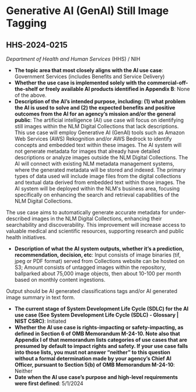 # Generative AI (GenAI) Still Image Tagging
## HHS-2024-0215
_Department of Health and Human Services_ (HHS) / NIH


+ **The topic area that most closely aligns with the AI use case**: Government Services (includes Benefits and Service Delivery)
+ **Whether the use case is implemented solely with the commercial-off-the-shelf or freely available AI products identified in Appendix B**: None of the above.
+ **Description of the AI’s intended purpose, including: (1) what problem the AI is used to solve and (2) the expected benefits and positive outcomes from the AI for an agency’s mission and/or the general public**: The artificial intelligence (AI) use case will focus on identifying still images within the NLM Digital Collections that lack descriptions. This use case will employ Generative AI (GenAI) tools such as Amazon Web Services (AWS) Rekognition and/or AWS Bedrock to identify concepts and embedded text within these images. The AI system will not generate metadata for images that already have detailed descriptions or analyze images outside the NLM Digital Collections. The AI will connect with existing NLM metadata management systems, where the generated metadata will be stored and indexed. The primary types of data used will include image files from the digital collections and textual data derived from embedded text within those images. The AI system will be deployed within the NLM's business area, focusing specifically on enhancing the search and retrieval capabilities of the NLM Digital Collections.

The use case aims to automatically generate accurate metadata for under-described images in the NLM Digital Collections, enhancing their searchability and discoverability. This improvement will increase access to valuable medical and scientific resources, supporting research and public health initiatives.
+ **Description of what the AI system outputs, whether it’s a prediction, recommendation, decision, etc**: Input consists of image binaries (tif, jpeg or PDF format) served from Collections website can be hosted on S3; Amount consists of untagged images within the repository, ballparked about 75,000 image objects, then about 10-100 per month based on monthly content ingestions.

Output should be AI generated classifications tags and/or AI generated image summary in text form.
+ **The current stage of System Development Life Cycle (SDLC) for the AI use case (See System Development Life Cycle (SDLC) - Glossary | NIST CSRC)**: Initiated
+ **Whether the AI use case is rights-impacting or safety-impacting, as defined in Section 6 of OMB Memorandum M-24-10. Note also that Appendix I of that memorandum lists categories of use cases that are presumed by default to impact rights and safety. If your use case falls into those lists, you must not answer “neither” to this question without a formal determination made by your agency’s Chief AI Officer, pursuant to Section 5(b) of OMB Memorandum M-24-10**: Neither
+ **Date when the AI use case’s purpose and high-level requirements were first defined**: 5/1/2024